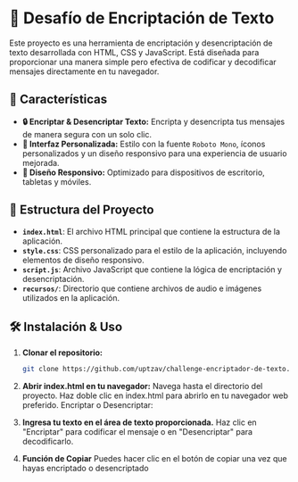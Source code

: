 # 🔐 Desafío de Encriptación de Texto

Este proyecto es una herramienta de encriptación y desencriptación de texto desarrollada con HTML, CSS y JavaScript. Está diseñada para proporcionar una manera simple pero efectiva de codificar y decodificar mensajes directamente en tu navegador.

## 🚀 Características

- **🔒 Encriptar & Desencriptar Texto:** Encripta y desencripta tus mensajes de manera segura con un solo clic.
- **🎨 Interfaz Personalizada:** Estilo con la fuente `Roboto Mono`, íconos personalizados y un diseño responsivo para una experiencia de usuario mejorada.
- **📱 Diseño Responsivo:** Optimizado para dispositivos de escritorio, tabletas y móviles.

## 📂 Estructura del Proyecto

- **`index.html`**: El archivo HTML principal que contiene la estructura de la aplicación.
- **`style.css`**: CSS personalizado para el estilo de la aplicación, incluyendo elementos de diseño responsivo.
- **`script.js`**: Archivo JavaScript que contiene la lógica de encriptación y desencriptación.
- **`recursos/`**: Directorio que contiene archivos de audio e imágenes utilizados en la aplicación.

## 🛠️ Instalación & Uso

1. **Clonar el repositorio:**
   ```bash
   git clone https://github.com/uptzav/challenge-encriptador-de-texto.git

2. **Abrir index.html en tu navegador:**
Navega hasta el directorio del proyecto.
Haz doble clic en index.html para abrirlo en tu navegador web preferido.
Encriptar o Desencriptar:

3. **Ingresa tu texto en el área de texto proporcionada.**
Haz clic en "Encriptar" para codificar el mensaje o en "Desencriptar" para decodificarlo.

4. **Función de Copiar**
Puedes hacer clic en el botón de copiar una vez que hayas encriptado o desencriptado
